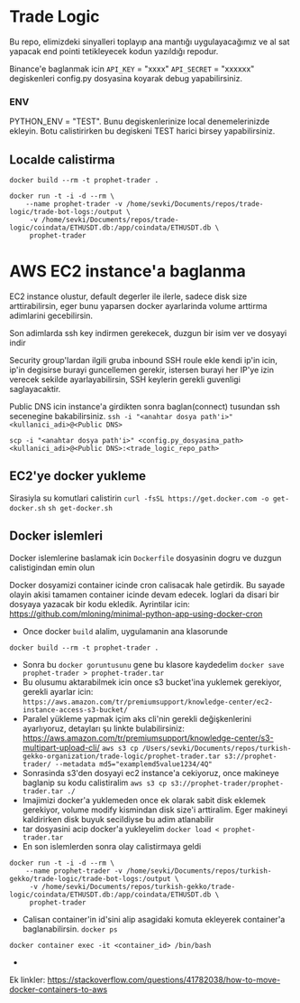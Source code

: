 # Trade Logic
Bu repo, elimizdeki sinyalleri toplayıp ana mantığı uygulayacağımız ve al sat yapacak end pointi tetikleyecek
kodun yazıldığı repodur.


Binance'e baglanmak icin `API_KEY` = "xxxx" `API_SECRET` = "xxxxxx" degiskenleri config.py dosyasina 
koyarak debug yapabilirsiniz.

### ENV 
PYTHON_ENV = "TEST". Bunu degiskenlerinize local denemelerinizde ekleyin. Botu calistirirken bu degiskeni TEST harici birsey yapabilirsiniz.

## Localde calistirma
```commandline
docker build --rm -t prophet-trader .
```

```commandline
docker run -t -i -d --rm \
    --name prophet-trader -v /home/sevki/Documents/repos/trade-logic/trade-bot-logs:/output \
     -v /home/sevki/Documents/repos/trade-logic/coindata/ETHUSDT.db:/app/coindata/ETHUSDT.db \
     prophet-trader
```

# AWS EC2 instance'a baglanma
EC2 instance olustur, default degerler ile ilerle, sadece disk size arttirabilirsin,
eger bunu yaparsen docker ayarlarinda volume arttirma adimlarini gecebilirsin.

Son adimlarda ssh key indirmen gerekecek, duzgun bir isim ver ve dosyayi indir

Security group'lardan ilgili gruba inbound SSH roule ekle kendi ip'in icin, ip'in degisirse burayi guncellemen gerekir,
istersen burayi her IP'ye izin verecek sekilde ayarlayabilirsin, SSH keylerin gerekli guvenligi saglayacaktir.

Public DNS icin instance'a girdikten sonra baglan(connect) tusundan ssh secenegine bakabilirsiniz.
`ssh -i "<anahtar dosya path'i>" <kullanici_adi>@<Public DNS>`

`scp -i "<anahtar dosya path'i>" <config.py_dosyasina_path> <kullanici_adi>@<Public DNS>:<trade_logic_repo_path>`

## EC2'ye docker yukleme
Sirasiyla su komutlari calistirin
`curl -fsSL https://get.docker.com -o get-docker.sh`
`sh get-docker.sh`

## Docker islemleri

Docker islemlerine baslamak icin `Dockerfile` dosyasinin dogru ve duzgun calistigindan emin olun

Docker dosyamizi container icinde cron calisacak hale getirdik. Bu sayade olayin akisi tamamen container
icinde devam edecek. loglari da disari bir dosyaya yazacak bir kodu ekledik.
Ayrintilar icin: https://github.com/mloning/minimal-python-app-using-docker-cron

- Once docker `build` alalim, uygulamanin ana klasorunde
```
docker build --rm -t prophet-trader .
```

- Sonra bu `docker goruntusunu` gene bu klasore kaydedelim
`docker save prophet-trader > prophet-trader.tar`
- Bu olusumu aktarabilmek icin once s3 bucket'ina yuklemek gerekiyor, gerekli ayarlar icin:
`https://aws.amazon.com/tr/premiumsupport/knowledge-center/ec2-instance-access-s3-bucket/`
- Paralel yükleme yapmak içim aks cli'nin gerekli değişkenlerini ayarlıyoruz, detayları şu linkte bulabilirsiniz:
https://aws.amazon.com/tr/premiumsupport/knowledge-center/s3-multipart-upload-cli/
`aws s3 cp /Users/sevki/Documents/repos/turkish-gekko-organization/trade-logic/prophet-trader.tar s3://prophet-trader/ --metadata md5="examplemd5value1234/4Q"`
- Sonrasinda s3'den dosyayi ec2 instance'a cekiyoruz, once makineye baglanip su kodu calistiralim
`aws s3 cp s3://prophet-trader/prophet-trader.tar ./`
- Imajimizi docker'a yuklemeden once ek olarak sabit disk eklemek gerekiyor, volume modify kismindan disk size'i 
arttiralim. Eger makineyi kaldirirken disk buyuk secildiyse bu adim atlanabilir
- tar dosyasini acip docker'a yukleyelim
`docker load < prophet-trader.tar`
- En son islemlerden sonra olay calistirmaya geldi
```commandline
docker run -t -i -d --rm \
    --name prophet-trader -v /home/sevki/Documents/repos/turkish-gekko/trade-logic/trade-bot-logs:/output \
     -v /home/sevki/Documents/repos/turkish-gekko/trade-logic/coindata/ETHUSDT.db:/app/coindata/ETHUSDT.db \
     prophet-trader
```
- Calisan container'in id'sini alip asagidaki komuta ekleyerek container'a baglanabilirsin.
`docker ps`
```commandline
docker container exec -it <container_id> /bin/bash
```
- 


Ek linkler:
https://stackoverflow.com/questions/41782038/how-to-move-docker-containers-to-aws
